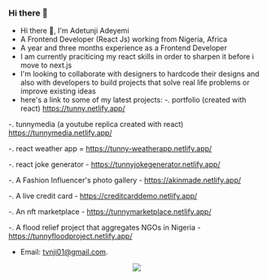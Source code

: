 ### Hi there 👋

<!--
**tunny17/Tunny17** is a ✨ _special_ ✨ repository because its `README.md` (this file) appears on your GitHub profile.

Here are some ideas to get you started:

- 🔭 I’m currently working on ...
- 🌱 I’m currently learning ...
- 👯 I’m looking to collaborate on ...
- 🤔 I’m looking for help with ...
- 💬 Ask me about ...
- 📫 How to reach me: ...
- 😄 Pronouns: ...
- ⚡ Fun fact: ...
-->



- Hi there 👋, I'm Adetunji Adeyemi
- A Frontend Developer (React Js) working from Nigeria, Africa  
- A year and three months experience as a Frontend Developer
- I am currently praciticing my react skills in order to sharpen it before i move to next.js
- I'm looking to collaborate with designers to hardcode their designs and also with developers to build projects that solve real life problems or improve existing ideas
- here's a link to some of my latest projects:
 -. portfolio (created with react) https://tunny.netlify.app/
 
 -. tunnymedia (a youtube replica created with react)  https://tunnymedia.netlify.app/
 
 -. react weather app = https://tunny-weatherapp.netlify.app/
 
 -. react joke generator - https://tunnyjokegenerator.netlify.app/
 
 -. A Fashion Influencer's photo gallery - https://akinmade.netlify.app/
 
 -. A live credit card - https://creditcarddemo.netlify.app/
 
 -. An nft marketplace - https://tunnymarketplace.netlify.app/
 
 -. A flood relief project that aggregates NGOs in Nigeria - https://tunnyfloodproject.netlify.app/
 







- Email: tvnji01@gmail.com.


<p align="center">
    <a href="https://git.io/streak-stats"><img src="https://streak-stats.demolab.com?user=DenverCoder1"/></a>
</p>

